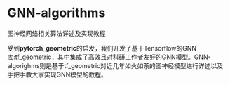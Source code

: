 # GNN-algorithms
图神经网络相关算法详述及实现教程

受到**pytorch_geometric**的启发，我们开发了基于Tensorflow的GNN库:[tf_geometric](https://github.com/CrawlScript/tf_geometric)，其中集成了高效且对科研工作者友好的GNN模型。GNN-algorighms则是基于tf_geometric对近几年如火如荼的图神经模型进行详述以及手把手教大家实现GNN模型的教程。

